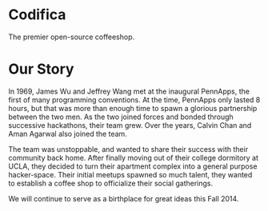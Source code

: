 Codifica
========

The premier open-source coffeeshop.

Our Story
========

In 1969, James Wu and Jeffrey Wang met at the inaugural PennApps, the first of many programming conventions. At the time, PennApps only lasted 8 hours, but that was more than enough time to spawn a glorious partnership between the two men. As the two joined forces and bonded through successive hackathons, their team grew. Over the years, Calvin Chan and Aman Agarwal also joined the team.

The team was unstoppable, and wanted to share their success with their community back home. After finally moving out of their college dormitory at UCLA, they decided to turn their apartment complex into a general purpose hacker-space. Their initial meetups spawned so much talent, they wanted to establish a coffee shop to officialize their social gatherings.

We will continue to serve as a birthplace for great ideas this Fall 2014.
